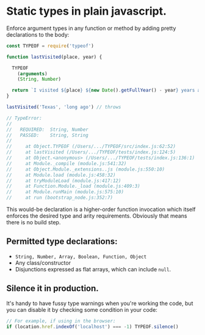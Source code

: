 # Static types in plain javascript.
Enforce argument types in any function or method by adding pretty declarations to the body:

```js
const TYPEOF = require('typeof')

function lastVisited(place, year) {

  TYPEOF
    (arguments)
    (String, Number)

  return `I visited ${place} ${new Date().getFullYear() - year} years ago.`
}

lastVisited('Texas', 'long ago') // throws

// TypeError:
//
//   REQUIRED:  String, Number
//   PASSED:    String, String
//
//     at Object.TYPEOF (/Users/.../TYPEOF/src/index.js:62:52)
//     at lastVisited (/Users/.../TYPEOF/tests/index.js:124:5)
//     at Object.<anonymous> (/Users/.../TYPEOF/tests/index.js:136:1)
//     at Module._compile (module.js:541:32)
//     at Object.Module._extensions..js (module.js:550:10)
//     at Module.load (module.js:458:32)
//     at tryModuleLoad (module.js:417:12)
//     at Function.Module._load (module.js:409:3)
//     at Module.runMain (module.js:575:10)
//     at run (bootstrap_node.js:352:7)
```

This would-be declaration is a higher-order function invocation which itself enforces the desired type and arity requirements. Obviously that means there is no build step.

## Permitted type declarations:
* `String, Number, Array, Boolean, Function, Object`
* Any class/constructor
* Disjunctions expressed as flat arrays, which can include `null`.

## Silence it in production.
It's handy to have fussy type warnings when you're working the code, but you can disable it by checking some condition in your code:
```js
// For example, if using in the browser:
if (location.href.indexOf('localhost') === -1) TYPEOF.silence()
```
